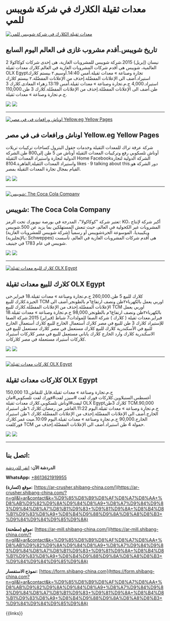 # معدات ثقيلة الكلارك في شركة شويبس للمي

<a href="https://swt.shibang-china.com/?n=gjl&l=ar&img&k=%D9%85%D8%B9%D8%AF%D8%A7%D8%AA+%D8%AB%D9%82%D9%8A%D9%84%D8%A9+%D8%A7%D9%84%D9%83%D9%84%D8%A7%D8%B1%D9%83+%D9%81%D9%8A+%D8%B4%D8%B1%D9%83%D8%A9+%D8%B4%D9%88%D9%8A%D8%A8%D8%B3+%D9%84%D9%84%D9%85%D9%8A" target="_blank">![معدات ثقيلة الكلارك في شركة شويبس للمي](http://static.shibang-china.com/all-800x300/536.jpg)</a>

## تاريخ شويبس.أقدم مشروب غازى فى العالم اليوم السابع
2 نيسان (إبريل) 2015.شركة شويبس للمشروبات الغازية، هى إحدى شركات كوكاكولا العالمية، شويبس هى أقدم شركات المشروبات الغازية فى العالم.كلارك معدات ثقيلة OLX Egyptتجارة وصناعة » معدات ثقيلة.أمس 14:40.أوسيم.٢ بيستم كلارك استيراد.أضف الى الإعلانات المفضّلة.إحذف من الإعلانات المفضّلة.٢ بيستم كلارك استيراد.4,000 ج.م.تجارة وصناعة » معدات ثقيلة.أمس 13:19.زهراء المعادى.كلارك 3 طن.أضف الى الإعلانات المفضّلة.إحذف من الإعلانات المفضّلة.كلارك 3 طن.110,000 ج.م.تجارة وصناعة » معدات ثقيلة.


<a href="https://whatsapp.shibangsoft.com/WhatsApp.php" target="_blank" title="WhatsApp">![](http://static.shibang-china.com/icon/whatsapp.png)</a> <a href="https://swt.shibang-china.com/?n=gjl&l=ar&icon&k=%D9%85%D8%B9%D8%AF%D8%A7%D8%AA+%D8%AB%D9%82%D9%8A%D9%84%D8%A9+%D8%A7%D9%84%D9%83%D9%84%D8%A7%D8%B1%D9%83+%D9%81%D9%8A+%D8%B4%D8%B1%D9%83%D8%A9+%D8%B4%D9%88%D9%8A%D8%A8%D8%B3+%D9%84%D9%84%D9%85%D9%8A" target="_blank">![](http://static.shibang-china.com/icon/chat-ar.png)</a>

---

<a href="https://swt.shibang-china.com/?n=gjl&l=ar&img&k=%D9%85%D8%B9%D8%AF%D8%A7%D8%AA+%D8%AB%D9%82%D9%8A%D9%84%D8%A9+%D8%A7%D9%84%D9%83%D9%84%D8%A7%D8%B1%D9%83+%D9%81%D9%8A+%D8%B4%D8%B1%D9%83%D8%A9+%D8%B4%D9%88%D9%8A%D8%A8%D8%B3+%D9%84%D9%84%D9%85%D9%8A" target="_blank">![اوناش ورافعات فى في مصر Yellow.eg Yellow Pages](http://static.shibang-china.com/all-800x300/514.jpg)</a>

## اوناش ورافعات فى في مصر Yellow.eg Yellow Pages
شركة عرفة تراك للمعدات الثقيلة وخدمات حقول البترول.كساحات تركيبات تريلات أوناش تلسكوبي رفع وتركيبات المعدات الثقيلة أوناش من 5 طن إلى800 طن.الشركة الدولية لتجارة واستيراد المعدات الثقيلة Home Facebookالشركة الدولية لتجارة واستيراد المعدات الثقيلة,القاهرة.8104 likes · 9 talking about this.دور الشركة هو القيام بمجال تجارة المعدات الثقيلة بمصر.


<a href="https://whatsapp.shibangsoft.com/WhatsApp.php" target="_blank" title="WhatsApp">![](http://static.shibang-china.com/icon/whatsapp.png)</a> <a href="https://swt.shibang-china.com/?n=gjl&l=ar&icon&k=%D9%85%D8%B9%D8%AF%D8%A7%D8%AA+%D8%AB%D9%82%D9%8A%D9%84%D8%A9+%D8%A7%D9%84%D9%83%D9%84%D8%A7%D8%B1%D9%83+%D9%81%D9%8A+%D8%B4%D8%B1%D9%83%D8%A9+%D8%B4%D9%88%D9%8A%D8%A8%D8%B3+%D9%84%D9%84%D9%85%D9%8A" target="_blank">![](http://static.shibang-china.com/icon/chat-ar.png)</a>

---

<a href="https://swt.shibang-china.com/?n=gjl&l=ar&img&k=%D9%85%D8%B9%D8%AF%D8%A7%D8%AA+%D8%AB%D9%82%D9%8A%D9%84%D8%A9+%D8%A7%D9%84%D9%83%D9%84%D8%A7%D8%B1%D9%83+%D9%81%D9%8A+%D8%B4%D8%B1%D9%83%D8%A9+%D8%B4%D9%88%D9%8A%D8%A8%D8%B3+%D9%84%D9%84%D9%85%D9%8A" target="_blank">![شويبس: The Coca Cola Company](http://static.shibang-china.com/all-800x300/1249.jpg)</a>

## شويبس: The Coca Cola Company
تعتبر شركة &quot;كوكاكولا&quot;، المدرجة في بورصة نيويورك تحت الرمز: KO، أكبر شركة لإنتاج المشروبات غير الكحولية في العالم، حيث تنعش المستهلكين بما يزيد عن 500.شويبس ويكيبيديا، الموسوعة الحرةشويبس أو رسمياً (شركة شويبس للمشروبات الغازية) (بالإنجليزية: Schweppes) هى أقدم شركات المشروبات الغازية في العالم، تأسست شويبس في عام 1783 في جينيف.


<a href="https://whatsapp.shibangsoft.com/WhatsApp.php" target="_blank" title="WhatsApp">![](http://static.shibang-china.com/icon/whatsapp.png)</a> <a href="https://swt.shibang-china.com/?n=gjl&l=ar&icon&k=%D9%85%D8%B9%D8%AF%D8%A7%D8%AA+%D8%AB%D9%82%D9%8A%D9%84%D8%A9+%D8%A7%D9%84%D9%83%D9%84%D8%A7%D8%B1%D9%83+%D9%81%D9%8A+%D8%B4%D8%B1%D9%83%D8%A9+%D8%B4%D9%88%D9%8A%D8%A8%D8%B3+%D9%84%D9%84%D9%85%D9%8A" target="_blank">![](http://static.shibang-china.com/icon/chat-ar.png)</a>

---

<a href="https://swt.shibang-china.com/?n=gjl&l=ar&img&k=%D9%85%D8%B9%D8%AF%D8%A7%D8%AA+%D8%AB%D9%82%D9%8A%D9%84%D8%A9+%D8%A7%D9%84%D9%83%D9%84%D8%A7%D8%B1%D9%83+%D9%81%D9%8A+%D8%B4%D8%B1%D9%83%D8%A9+%D8%B4%D9%88%D9%8A%D8%A8%D8%B3+%D9%84%D9%84%D9%85%D9%8A" target="_blank">![كلارك للبيع معدات ثقيلة OLX Egypt](http://static.shibang-china.com/all-800x300/719.jpg)</a>

## كلارك للبيع معدات ثقيلة OLX Egypt
كلارك للبيع 5 طن.260,000 ج.م.تجارة وصناعة » معدات ثقيلة.18 فبراير.حى الجيزة.كلارك للبيع TCM اوربي يعمل بالكهرباء٢طن ونصف ارتفاع٦م بالطونجر.أضف الى الإعلانات المفضّلة.إحذف من الإعلانات المفضّلة.كلارك للبيع TCM اوربي يعمل بالكهرباء٢طن ونصف ارتفاع٦م بالطونجر.98,000 ج.م.تجارة وصناعة » معدات ثقيلة.18 فبراير.معدات ثقيلة ( كلارك ) شركة الصفا للمولدات7 شباط (فبراير) 2015.شركة الصفا للإستيراد كلارك 3 طن للبيع في مصر كلارك أستعمال الخارج للبيع كلارك أستعمال الخارج للبيع في الأسكندرية كلارك للبيع كلارك مستعمل في مصر كلارك مستعمل للبيع في الاسكندرية كلارك وارد الخارج كلارك ياباني مستعمل للبيع في مصر كلاركات أستيراد كلاركات أستيراد مستعملة في مصر كلاركات.


<a href="https://whatsapp.shibangsoft.com/WhatsApp.php" target="_blank" title="WhatsApp">![](http://static.shibang-china.com/icon/whatsapp.png)</a> <a href="https://swt.shibang-china.com/?n=gjl&l=ar&icon&k=%D9%85%D8%B9%D8%AF%D8%A7%D8%AA+%D8%AB%D9%82%D9%8A%D9%84%D8%A9+%D8%A7%D9%84%D9%83%D9%84%D8%A7%D8%B1%D9%83+%D9%81%D9%8A+%D8%B4%D8%B1%D9%83%D8%A9+%D8%B4%D9%88%D9%8A%D8%A8%D8%B3+%D9%84%D9%84%D9%85%D9%8A" target="_blank">![](http://static.shibang-china.com/icon/chat-ar.png)</a>

---

<a href="https://swt.shibang-china.com/?n=gjl&l=ar&img&k=%D9%85%D8%B9%D8%AF%D8%A7%D8%AA+%D8%AB%D9%82%D9%8A%D9%84%D8%A9+%D8%A7%D9%84%D9%83%D9%84%D8%A7%D8%B1%D9%83+%D9%81%D9%8A+%D8%B4%D8%B1%D9%83%D8%A9+%D8%B4%D9%88%D9%8A%D8%A8%D8%B3+%D9%84%D9%84%D9%85%D9%8A" target="_blank">![كلاركات معدات ثقيلة OLX Egypt](http://static.shibang-china.com/all-800x300/542.jpg)</a>

## كلاركات معدات ثقيلة OLX Egypt
150,000 ج.م.تجارة وصناعة » معدات ثقيلة.قابل للنقاش.13 أغسطس.السنبلاوين.كلاركات فورك لفت #سيزر لفت#فورك لفت تلسكوبي#مان ليفت#اوناش تلسكوبي.كلارك معدات ثقيلة OLX Egyptكلارك 3طن TCM.90,000 ج.م.تجارة وصناعة » معدات ثقيلة.اليوم 11:22.العاشر من رمضان.كلارك ٦طن استيراد الخارج.أضف الى الإعلانات المفضّلة.إحذف من الإعلانات المفضّلة.كلارك ٦طن استيراد الخارج.90,000 ج.م.تجارة وصناعة » معدات ثقيلة.اليوم 10:09.ميت غمر.كلارك فوركلفت TCM حمولة 4 طن استيراد.أضف الى الإعلانات المفضّلة.إحذف من.


<a href="https://whatsapp.shibangsoft.com/WhatsApp.php" target="_blank" title="WhatsApp">![](http://static.shibang-china.com/icon/whatsapp.png)</a> <a href="https://swt.shibang-china.com/?n=gjl&l=ar&icon&k=%D9%85%D8%B9%D8%AF%D8%A7%D8%AA+%D8%AB%D9%82%D9%8A%D9%84%D8%A9+%D8%A7%D9%84%D9%83%D9%84%D8%A7%D8%B1%D9%83+%D9%81%D9%8A+%D8%B4%D8%B1%D9%83%D8%A9+%D8%B4%D9%88%D9%8A%D8%A8%D8%B3+%D9%84%D9%84%D9%85%D9%8A" target="_blank">![](http://static.shibang-china.com/icon/chat-ar.png)</a>

---
## اتصل بنا:

**الدردشة الآن:** [انقر للدردشة](https://swt.shibang-china.com?n=gjl&l=ar&contact&k=%D9%85%D8%B9%D8%AF%D8%A7%D8%AA+%D8%AB%D9%82%D9%8A%D9%84%D8%A9+%D8%A7%D9%84%D9%83%D9%84%D8%A7%D8%B1%D9%83+%D9%81%D9%8A+%D8%B4%D8%B1%D9%83%D8%A9+%D8%B4%D9%88%D9%8A%D8%A8%D8%B3+%D9%84%D9%84%D9%85%D9%8A)

**WhatsApp:**  [+8613621919955](https://whatsapp.shibangsoft.com/WhatsApp.php)

**موقع (كسارة):** [https://ar-crusher.shibang-china.com/](https://ar-crusher.shibang-china.com/?n=gjl&l=ar&contact&k=%D9%85%D8%B9%D8%AF%D8%A7%D8%AA+%D8%AB%D9%82%D9%8A%D9%84%D8%A9+%D8%A7%D9%84%D9%83%D9%84%D8%A7%D8%B1%D9%83+%D9%81%D9%8A+%D8%B4%D8%B1%D9%83%D8%A9+%D8%B4%D9%88%D9%8A%D8%A8%D8%B3+%D9%84%D9%84%D9%85%D9%8A)

**موقع (مطحنة):** [https://ar-mill.shibang-china.com/](https://ar-mill.shibang-china.com/?n=gjl&l=ar&contact&k=%D9%85%D8%B9%D8%AF%D8%A7%D8%AA+%D8%AB%D9%82%D9%8A%D9%84%D8%A9+%D8%A7%D9%84%D9%83%D9%84%D8%A7%D8%B1%D9%83+%D9%81%D9%8A+%D8%B4%D8%B1%D9%83%D8%A9+%D8%B4%D9%88%D9%8A%D8%A8%D8%B3+%D9%84%D9%84%D9%85%D9%8A)

**نموذج الاستفسار:** [https://form.shibang-china.com](https://form.shibang-china.com?n=gjl&l=ar&contact&k=%D9%85%D8%B9%D8%AF%D8%A7%D8%AA+%D8%AB%D9%82%D9%8A%D9%84%D8%A9+%D8%A7%D9%84%D9%83%D9%84%D8%A7%D8%B1%D9%83+%D9%81%D9%8A+%D8%B4%D8%B1%D9%83%D8%A9+%D8%B4%D9%88%D9%8A%D8%A8%D8%B3+%D9%84%D9%84%D9%85%D9%8A)

{{links}}